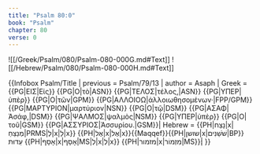 ```yaml
---
title: "Psalm 80:0"
book: "Psalm"
chapter: 80
verse: 0
---
```

![[/Greek/Psalm/080/Psalm-080-000G.md#Text]]
![[/Hebrew/Psalm/080/Psalm-080-000H.md#Text]]

{{Infobox Psalm/Title |
  previous = Psalm/79/13 |
  author = Asaph |
  Greek = {{PG|ΕΙΣ|Εἰς}} {{PG|Ο|τὸ|ASN}} {{PG|ΤΕΛΟΣ|τέλος,|ASN}} {{PG|ΥΠΕΡ|ὑπὲρ}} {{PG|Ο|τῶν|GPM}} {{PG|ΑΛΛΟΙΟΩ|ἀλλοιωθησομένων·|FPP/GPM}} {{PG|ΜΑΡΤΥΡΙΟΝ|μαρτύριον|NSN}} {{PG|Ο|τῷ|DSM}} {{PG|ΑΣΑΦ|Ἀσάφ,|DSM}} {{PG|ΨΑΛΜΟΣ|ψαλμὸς|NSM}} {{PG|ΥΠΕΡ|ὑπὲρ}} {{PG|Ο|τοῦ|GSM}} {{PG|ΑΣΣΥΡΙΟΣ|Ἀσσυρίου.|GSM}}|
  Hebrew = {{PH|נָצַח|x|מְנַצֵּחַ|PRMS|לְ|x|לַ|x}} {{PH|אֶל|x|אֶל|x}}{{Maqqef}}﻿{{PH|שושן|x|שֹׁשַׁנִּים|BP}}
עֵדוּת
{{PH|אָסָף|x|אָסָף|MS|לְ|x|לְ|x}} {{PH|מזמור|x|מִזְמוֹר|MS}}׃|
}}
